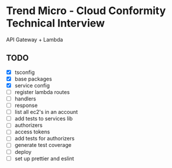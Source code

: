 # Trend Micro - Cloud Conformity Technical Interview
API Gateway + Lambda


## TODO
- [x] tsconfig
- [x] base packages
- [x] service config
- [ ] register lambda routes
- [ ] handlers
- [ ] response
- [ ] list all ec2's in an account
- [ ] add tests to services lib
- [ ] authorizers
- [ ] access tokens
- [ ] add tests for authorizers
- [ ] generate test coverage
- [ ] deploy
- [ ] set up prettier and eslint